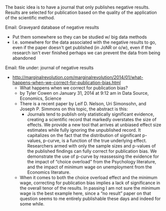 The basic idea is to have a journal that only publishes negative results.  Results are selected for publication based on the quality of the application of the scientific method.

Email: Graveyard database of negative results
* Put them somewhere so they can be studied w/ big data methods
* I.e. somewhere for the data associated with the negative results to go, even if the paper doesn't get published (in JoNR or o/w), even if the research isn't ever finished perhaps we can prevent the data from being abandoned

Email: file under: journal of negative results
* http://marginalrevolution.com/marginalrevolution/2014/01/what-happens-when-we-correct-for-publication-bias.html
  * What happens when we correct for publication bias?
  * by Tyler Cowen on January 31, 2014 at 9:12 am in Data Source, Economics, Science
  * There is a recent paper by Leif D. Nelson, Uri Simonsohn, and Joseph P. Simmons on this topic, the abstract is this:
    * Journals tend to publish only statistically significant evidence, creating a scientific record that markedly overstates the size of effects. We provide a new tool that arrives at unbiased effect size estimates while fully ignoring the unpublished record. It capitalizes on the fact that the distribution of significant p-values, p-curve, is a function of the true underlying effect. Researchers armed with only the sample sizes and p-values of the published findings can fully correct for publication bias. We demonstrate the use of p-curve by reassessing the evidence for the impact of “choice overload” from the Psychology literature, and the impact of minimum wage on unemployment from the Economics literature.
  * When it comes to both the choice overload effect and the minimum wage, correcting for publication bias implies a lack of significance in the overall tenor of the results.  In passing I am not sure the minimum wage is the best example here, since a “no result” paper on that question seems to me entirely publishable these days and indeed for some while.